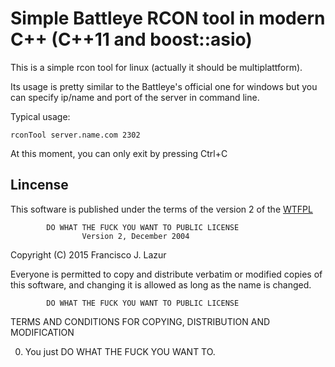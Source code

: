 # Simple Battleye RCON tool in modern C++ (C++11 and boost::asio)

This is a simple rcon tool for linux (actually it should be multiplattform).

Its usage is pretty similar to the Battleye's official one for windows but you
can specify ip/name and port of the server in command line.

Typical usage:

```
rconTool server.name.com 2302
```

At this moment, you can only exit by pressing Ctrl+C

## Lincense

This software is published under the terms of the version 2 of the
[WTFPL](http://www.wtfpl.net/about/)


            DO WHAT THE FUCK YOU WANT TO PUBLIC LICENSE
                    Version 2, December 2004

 Copyright (C) 2015 Francisco J. Lazur

 Everyone is permitted to copy and distribute verbatim or modified
 copies of this software, and changing it is allowed as long as the
 name is changed.

            DO WHAT THE FUCK YOU WANT TO PUBLIC LICENSE
   TERMS AND CONDITIONS FOR COPYING, DISTRIBUTION AND MODIFICATION

  0. You just DO WHAT THE FUCK YOU WANT TO.

